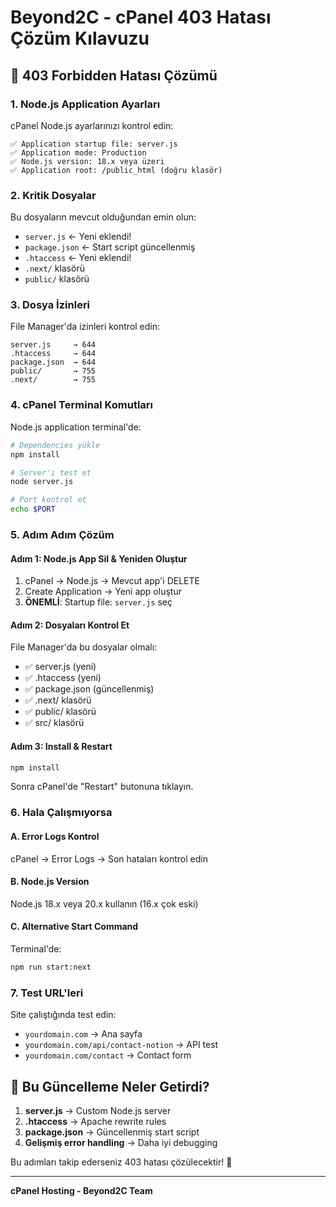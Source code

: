 # Beyond2C - cPanel 403 Hatası Çözüm Kılavuzu

## 🚨 403 Forbidden Hatası Çözümü

### 1. Node.js Application Ayarları
cPanel Node.js ayarlarınızı kontrol edin:

```
✅ Application startup file: server.js
✅ Application mode: Production  
✅ Node.js version: 18.x veya üzeri
✅ Application root: /public_html (doğru klasör)
```

### 2. Kritik Dosyalar
Bu dosyaların mevcut olduğundan emin olun:
- `server.js` ← Yeni eklendi!
- `package.json` ← Start script güncellenmiş
- `.htaccess` ← Yeni eklendi!
- `.next/` klasörü
- `public/` klasörü

### 3. Dosya İzinleri
File Manager'da izinleri kontrol edin:
```
server.js     → 644
.htaccess     → 644  
package.json  → 644
public/       → 755
.next/        → 755
```

### 4. cPanel Terminal Komutları
Node.js application terminal'de:

```bash
# Dependencies yükle
npm install

# Server'ı test et
node server.js

# Port kontrol et
echo $PORT
```

### 5. Adım Adım Çözüm

#### Adım 1: Node.js App Sil & Yeniden Oluştur
1. cPanel → Node.js → Mevcut app'i DELETE
2. Create Application → Yeni app oluştur
3. **ÖNEMLİ**: Startup file: `server.js` seç

#### Adım 2: Dosyaları Kontrol Et
File Manager'da bu dosyalar olmalı:
- ✅ server.js (yeni)
- ✅ .htaccess (yeni)  
- ✅ package.json (güncellenmiş)
- ✅ .next/ klasörü
- ✅ public/ klasörü
- ✅ src/ klasörü

#### Adım 3: Install & Restart
```bash
npm install
```
Sonra cPanel'de "Restart" butonuna tıklayın.

### 6. Hala Çalışmıyorsa

#### A. Error Logs Kontrol
cPanel → Error Logs → Son hataları kontrol edin

#### B. Node.js Version
Node.js 18.x veya 20.x kullanın (16.x çok eski)

#### C. Alternative Start Command
Terminal'de:
```bash
npm run start:next
```

### 7. Test URL'leri
Site çalıştığında test edin:
- `yourdomain.com` → Ana sayfa
- `yourdomain.com/api/contact-notion` → API test
- `yourdomain.com/contact` → Contact form

## 🎯 Bu Güncelleme Neler Getirdi?

1. **server.js** → Custom Node.js server
2. **.htaccess** → Apache rewrite rules  
3. **package.json** → Güncellenmiş start script
4. **Gelişmiş error handling** → Daha iyi debugging

Bu adımları takip ederseniz 403 hatası çözülecektir! 🚀

---
**cPanel Hosting - Beyond2C Team**
